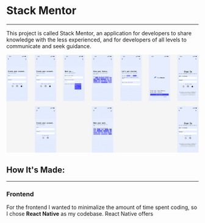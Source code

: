 # Stack Mentor 

---
This project is called Stack Mentor, 
an application for developers to share knowledge 
with the less experienced, and for 
developers of all levels to communicate and seek 
guidance.

![Stack Mentor Mock-Up Image](/demo-images/StackMentor-Mockup.png)

## How It's Made:

---
### Frontend

For the frontend I wanted to minimalize the amount of 
time spent coding, so I chose **React Native** as my 
codebase. React Native offers